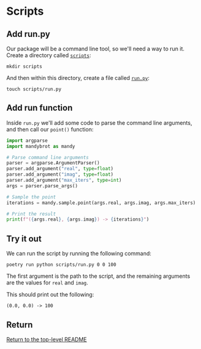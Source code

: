 # Scripts

## Add run.py

Our package will be a command line tool, so we'll need a way to run it.
Create a directory called [`scripts`](./scripts):

```shell
mkdir scripts
```

And then within this directory, create a file called [`run.py`](./scripts/run.py):

```shell
touch scripts/run.py
```

## Add run function

Inside `run.py` we'll add some code to parse the command line arguments, and then call our `point()` function:

```python
import argparse
import mandybrot as mandy

# Parse command line arguments
parser = argparse.ArgumentParser()
parser.add_argument("real", type=float)
parser.add_argument("imag", type=float)
parser.add_argument("max_iters", type=int)
args = parser.parse_args()

# Sample the point
iterations = mandy.sample.point(args.real, args.imag, args.max_iters)

# Print the result
print(f"({args.real}, {args.imag}) -> {iterations}")
```

## Try it out

We can run the script by running the following command:

```shell
poetry run python scripts/run.py 0 0 100
```

The first argument is the path to the script, and the remaining arguments are the values for `real` and `imag`.

This should print out the following:

```shell
(0.0, 0.0) -> 100
```

## Return

[Return to the top-level README](./../../README.md)
